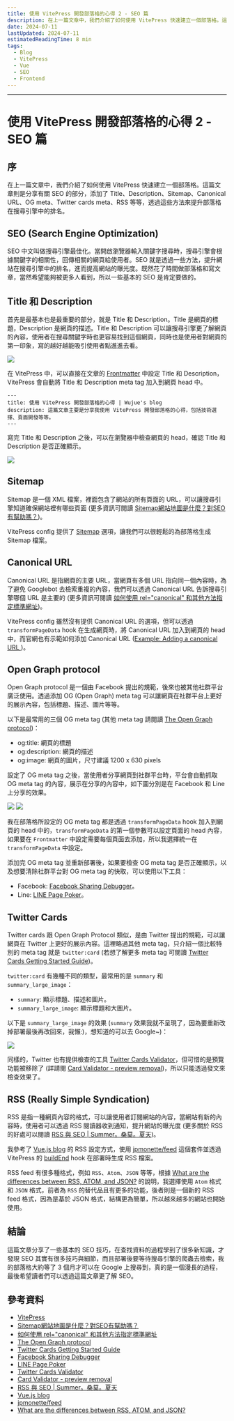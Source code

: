 ```yaml
---
title: 使用 VitePress 開發部落格的心得 2 - SEO 篇
description: 在上一篇文章中，我們介紹了如何使用 VitePress 快速建立一個部落格。這篇文章則是分享有關 SEO 的部分，添加了 Title、Description、Sitemap、Canonical URL、OG meta、Twitter cards meta、RSS 等等，透過這些方法來提升部落格在搜尋引擎中的排名。
date: 2024-07-11
lastUpdated: 2024-07-11
estimatedReadingTime: 8 min
tags:
  - Blog
  - VitePress
  - Vue
  - SEO
  - Frontend
---
```


<p hidden>
在上一篇文章中，我們介紹了如何使用 VitePress 快速建立一個部落格。這篇文章則是分享有關 SEO 的部分，添加了 Title、Description、Sitemap、Canonical URL、OG meta、Twitter cards meta、RSS 等等，透過這些方法來提升部落格在搜尋引擎中的排名。
</p>

---

# 使用 VitePress 開發部落格的心得 2 - SEO 篇

## 序

在上一篇文章中，我們介紹了如何使用 VitePress 快速建立一個部落格。這篇文章則是分享有關 SEO 的部分，添加了 Title、Description、Sitemap、Canonical URL、OG meta、Twitter cards meta、RSS 等等，透過這些方法來提升部落格在搜尋引擎中的排名。

## SEO (Search Engine Optimization)

SEO 中文叫做搜尋引擎最佳化。當開啟瀏覽器輸入關鍵字搜尋時，搜尋引擎會根據關鍵字的相關性，回傳相關的網頁給使用者。SEO 就是透過一些方法，提升網站在搜尋引擎中的排名，進而提高網站的曝光度。既然花了時間做部落格和寫文章，當然希望能夠被更多人看到，所以一些基本的 SEO 是肯定要做的。

## Title 和 Description

首先是最基本也是最重要的部分，就是 Title 和 Description。Title 是網頁的標題，Description 是網頁的描述。Title 和 Description 可以讓搜尋引擎更了解網頁的內容，使用者在搜尋關鍵字時也更容易找到這個網頁，同時也是使用者對網頁的第一印象，寫的越好越能吸引使用者點進進去看。

<img src="/learning/vue/title-and-description.jpg" />

在 VitePress 中，可以直接在文章的 [Frontmatter](https://vitepress.dev/reference/frontmatter-config) 中設定 Title 和 Description，VitePress 會自動將 Title 和 Description meta tag 加入到網頁 head 中。

```markdown:line-numbers
---
title: 使用 VitePress 開發部落格的心得 | Wujue's blog
description: 這篇文章主要是分享我使用 VitePress 開發部落格的心得，包括技術選擇、頁面開發等等。
---
```

寫完 Title 和 Description 之後，可以在瀏覽器中檢查網頁的 head，確認 Title 和 Description 是否正確顯示。

<img src="/learning/vue/title-and-description-in-head.jpg" />

## Sitemap

Sitemap 是一個 XML 檔案，裡面包含了網站的所有頁面的 URL，可以讓搜尋引擎知道確保網站裡有哪些頁面 (更多資訊可閱讀 [Sitemap網站地圖是什麼？對SEO有幫助嗎？](https://www.yesharris.com/seo-basic/sitemap-seo/))。

VitePress config 提供了 [Sitemap](https://vitepress.dev/guide/sitemap-generation#sitemap-generation) 選項，讓我們可以很輕鬆的為部落格生成 Sitemap 檔案。

## Canonical URL

Canonical URL 是指網頁的主要 URL，當網頁有多個 URL 指向同一個內容時，為了避免 Googlebot 去檢索重複的內容，我們可以透過 Canonical URL 告訴搜尋引擎哪個 URL 是主要的 (更多資訊可閱讀 [如何使用 rel="canonical" 和其他方法指定標準網址](https://developers.google.com/search/docs/crawling-indexing/consolidate-duplicate-urls?sjid=3358609976049657890-AP&hl=zh-tw))。

VitePress config 雖然沒有提供 Canonical URL 的選項，但可以透過 `transformPageData` hook 在生成網頁時，將 Canonical URL 加入到網頁的 head 中，而官網也有示範如何添加 Canonical URL ([Example: Adding a canonical URL <link>](https://vitepress.dev/reference/site-config#example-adding-a-canonical-url-link))。

## Open Graph protocol

Open Graph protocol 是一個由 Facebook 提出的規範，後來也被其他社群平台廣泛使用。透過添加 OG (Open Graph) meta tag 可以讓網頁在社群平台上更好的展示內容，包括標題、描述、圖片等等。

以下是最常用的三個 OG meta tag (其他 meta tag 請閱讀 [The Open Graph protocol](https://ogp.me/))：
- og:title: 網頁的標題
- og:description: 網頁的描述
- og:image: 網頁的圖片，尺寸建議 1200 x 630 pixels

設定了 OG meta tag 之後，當使用者分享網頁到社群平台時，平台會自動抓取 OG meta tag 的內容，展示在分享的內容中，如下圖分別是在 Facebook 和 Line 上分享的效果。

<div class="sm:flex">
  <img class="sm:w-1/2 object-contain" src="/learning/vue/facebook-og-meta.jpg" />
  <img class="mt-4 object-contain" sm="mt-0 ml-4 w-1/2" src="/learning/vue/line-og-meta.jpg" />
</div>

我在部落格所設定的 OG meta tag 都是透過 `transformPageData` hook 加入到網頁的 head 中的，`transformPageData` 的第一個參數可以設定頁面的 head 內容，如果要在 `Frontmatter` 中設定需要每個頁面去添加，所以我選擇統一在 `transformPageData` 中設定。

添加完 OG meta tag 並重新部署後，如果要檢查 OG meta tag 是否正確顯示，以及想要清除社群平台對 OG meta tag 的快取，可以使用以下工具：
- Facebook: [Facebook Sharing Debugger](https://developers.facebook.com/tools/debug/)。
- Line: [LINE Page Poker](https://poker.line.naver.jp/)。

## Twitter Cards

Twitter cards 跟 Open Graph Protocol 類似，是由 Twitter 提出的規範，可以讓網頁在 Twitter 上更好的展示內容。這裡略過其他 meta tag，只介紹一個比較特別的 meta tag 就是 `twitter:card` (若想了解更多 meta tag 可閱讀 [Twitter Cards Getting Started Guide](https://developer.x.com/en/docs/twitter-for-websites/cards/guides/getting-started))。

`twitter:card` 有幾種不同的類型，最常用的是 `summary` 和 `summary_large_image`：
- `summary`: 顯示標題、描述和圖片。
- `summary_large_image`: 顯示標題和大圖片。

以下是 `summary_large_image` 的效果 (`summary` 效果我就不呈現了，因為要重新改掉部署最後再改回來，我懶:)，想知道的可以去 Google~)：

<img src="/learning/vue/twitter-card-summary-large-image.jpg" />

同樣的，Twitter 也有提供檢查的工具 [Twitter Cards Validator](https://cards-dev.twitter.com/validator?)，但可惜的是預覽功能被移除了 (詳請閱 [Card Validator - preview removal](https://devcommunity.x.com/t/card-validator-preview-removal/175006))，所以只能透過發文來檢查效果了。

## RSS (Really Simple Syndication)

RSS 是指一種網頁內容的格式，可以讓使用者訂閱網站的內容，當網站有新的內容時，使用者可以透過 RSS 閱讀器收到通知，提升網站的曝光度 (更多關於 RSS 的好處可以閱讀 [RSS 與 SEO | Summer。桑莫。夏天](https://www.cythilya.tw/2017/03/28/rss-and-seo/))。

我參考了 [Vue.js blog](https://blog.vuejs.org/) 的 RSS 設定方式，使用 [jpmonette/feed](https://github.com/jpmonette/feed) 這個套件並透過 VitePress 的 [buildEnd](https://vitepress.dev/reference/site-config#buildend) hook 在部署時生成 RSS 檔案。

RSS feed 有很多種格式，例如 `RSS`、`Atom`、`JSON` 等等，根據 [What are the differences between RSS, ATOM, and JSON?](https://www.quora.com/What-are-the-differences-between-RSS-ATOM-and-JSON#:~:text=In%20conclusion%2C%20JSON%20is%20a,created%20for%20syndicating%20online%20content.) 的說明，我選擇使用 `Atom` 格式和 `JSON` 格式，前者為 `RSS` 的替代品且有更多的功能，後者則是一個新的 RSS feed 格式，因為是基於 JSON 格式，結構更為簡單，所以越來越多的網站也開始使用。

## 結論

這篇文章分享了一些基本的 SEO 技巧，在查找資料的過程學到了很多新知識，才發現 SEO 其實有很多技巧與細節，而且部署後要等待搜尋引擎的爬蟲去檢索，我的部落格大約等了 3 個月才可以在 Google 上搜尋到，真的是一個漫長的過程，最後希望讀者們可以透過這篇文章更了解 SEO。

## 參考資料

- [VitePress](https://vitepress.dev/)
- [Sitemap網站地圖是什麼？對SEO有幫助嗎？](https://www.yesharris.com/seo-basic/sitemap-seo/)
- [如何使用 rel="canonical" 和其他方法指定標準網址](https://developers.google.com/search/docs/crawling-indexing/consolidate-duplicate-urls?sjid=3358609976049657890-AP&hl=zh-tw)
- [The Open Graph protocol](https://ogp.me/)
- [Twitter Cards Getting Started Guide](https://developer.x.com/en/docs/twitter-for-websites/cards/guides/getting-started)
- [Facebook Sharing Debugger](https://developers.facebook.com/tools/debug/)
- [LINE Page Poker](https://poker.line.naver.jp/)
- [Twitter Cards Validator](https://cards-dev.twitter.com/validator?)
- [Card Validator - preview removal](https://devcommunity.x.com/t/card-validator-preview-removal/175006)
- [RSS 與 SEO | Summer。桑莫。夏天](https://www.cythilya.tw/2017/03/28/rss-and-seo/)
- [Vue.js blog](https://blog.vuejs.org/)
- [jpmonette/feed](https://github.com/jpmonette/feed)
- [What are the differences between RSS, ATOM, and JSON?](https://www.quora.com/What-are-the-differences-between-RSS-ATOM-and-JSON#:~:text=In%20conclusion%2C%20JSON%20is%20a,created%20for%20syndicating%20online%20content.)